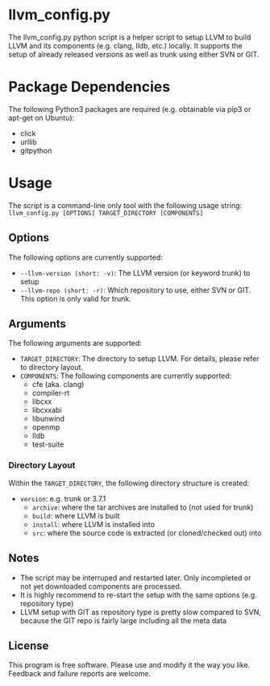 # llvm_config.py
The llvm_config.py python script is a helper script to setup LLVM to build LLVM and its components (e.g. clang, lldb, etc.) locally. It supports the setup of already released versions as well as trunk using either SVN or GIT. 

# Package Dependencies
The following Python3 packages are required (e.g. obtainable via pip3 or apt-get on Ubuntu):
* click
* urllib
* gitpython

# Usage
The script is a command-line only tool with the following usage string:
```llvm_config.py [OPTIONS] TARGET_DIRECTORY [COMPONENTS]```

## Options
The following options are currently supported:
* `--llvm-version (short: -v)`: The LLVM version (or keyword trunk) to setup
* `--llvm-repo (short: -r)`: Which repository to use, either SVN or GIT. This option is only valid for trunk. 

## Arguments
The following arguments are supported:
* `TARGET_DIRECTORY`: The directory to setup LLVM. For details, please refer to directory layout.
* `COMPONENTS`: The following components are currently supported:
  * cfe (aka. clang)
  * compiler-rt
  * libcxx
  * libcxxabi
  * libunwind
  * openmp
  * lldb
  * test-suite

### Directory Layout
Within the `TARGET_DIRECTORY`, the following directory structure is created:
  * `version`: e.g. trunk or 3.7.1
    * `archive`: where the tar archives are installed to (not used for trunk)
    * `build`: where LLVM is built
    * `install`: where LLVM is installed into
    * `src`: where the source code is extracted (or cloned/checked out) into

## Notes
 * The script may be interruped and restarted later. Only incompleted or not yet downloaded components are processed.
 * It is highly recommend to re-start the setup with the same options (e.g. repository type)
 * LLVM setup with GIT as repository type is pretty slow compared to SVN, because the GIT repo is fairly large including all the meta data

## License

This program is free software. Please use and modify it the way you like. Feedback and failure reports are welcome.
